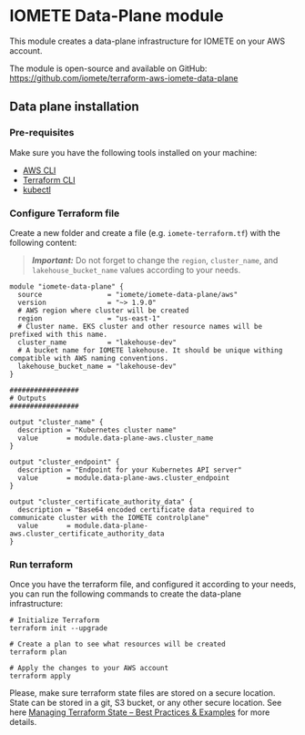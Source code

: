 # IOMETE Data-Plane module

This module creates a data-plane infrastructure for IOMETE on your AWS account. 

The module is open-source and available on GitHub: https://github.com/iomete/terraform-aws-iomete-data-plane


## Data plane installation

### Pre-requisites

Make sure you have the following tools installed on your machine:

- [AWS CLI](https://docs.aws.amazon.com/cli/latest/userguide/cli-chap-install.html)
- [Terraform CLI](https://www.terraform.io/downloads.html)
- [kubectl](https://kubernetes.io/docs/tasks/tools/install-kubectl/)


### Configure Terraform file

Create a new folder and create a file (e.g. `iomete-terraform.tf`) with the following content:

> **_Important:_**  Do not forget to change the `region`, `cluster_name`, and `lakehouse_bucket_name` values according to your needs.


```hcl
module "iomete-data-plane" {
  source                = "iomete/iomete-data-plane/aws"
  version               = "~> 1.9.0"
  # AWS region where cluster will be created
  region                = "us-east-1"
  # Cluster name. EKS cluster and other resource names will be prefixed with this name.
  cluster_name          = "lakehouse-dev"
  # A bucket name for IOMETE lakehouse. It should be unique withing compatible with AWS naming conventions.
  lakehouse_bucket_name = "lakehouse-dev"
}

################# 
# Outputs 
#################

output "cluster_name" {
  description = "Kubernetes cluster name"
  value       = module.data-plane-aws.cluster_name
}

output "cluster_endpoint" {
  description = "Endpoint for your Kubernetes API server"
  value       = module.data-plane-aws.cluster_endpoint
}

output "cluster_certificate_authority_data" {
  description = "Base64 encoded certificate data required to communicate cluster with the IOMETE controlplane"
  value       = module.data-plane-aws.cluster_certificate_authority_data
}
```

###  Run terraform

Once you have the terraform file, and configured it according to your needs, you can run the following commands to create the data-plane infrastructure:

```shell
# Initialize Terraform
terraform init --upgrade

# Create a plan to see what resources will be created
terraform plan

# Apply the changes to your AWS account
terraform apply
```


Please, make sure terraform state files are stored on a secure location. State can be stored in a git, S3 bucket, or any other secure location. 
See here [Managing Terraform State – Best Practices & Examples](https://spacelift.io/blog/terraform-state) for more details.

